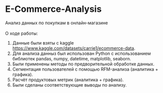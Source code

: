# E-Commerce-Analysis
Анализ данных по покупкам в онлайн-магазине </br></br>
О ходе работы: </br>
1. Данные были взяты с kaggle https://www.kaggle.com/datasets/carrie1/ecommerce-data.
2. Для анализа данныз был использован Python c использованием библиотек pandas, numpy, datetime, matplotlib, seaborn.
3. Были применены методы по предворительной обработке данных.
4. Сегментация пользователей с помощью RFM-анализа (аналитика + графика).
5. Расчёт продуктовых метрик (аналитика + графика).
6. Были сделаны соответствующие выводы по анализу.
